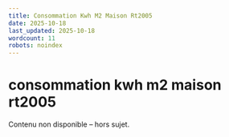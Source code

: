 ```yaml
---
title: Consommation Kwh M2 Maison Rt2005
date: 2025-10-18
last_updated: 2025-10-18
wordcount: 11
robots: noindex
---
```


# consommation kwh m2 maison rt2005

Contenu non disponible – hors sujet.